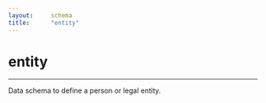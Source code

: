 ```yaml
---
layout:		schema
title:		"entity"
---
```


# entity

---

Data schema to define a person or legal entity.